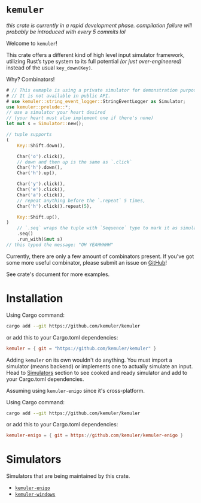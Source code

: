 # `kemuler`

*this crate is currently in a rapid development phase.
compilation failure will probably be introduced with every 5 commits lol*

Welcome to `kemuler`!

This crate offers a different kind of high level input simulator framework,
utilizing Rust’s type system to its full potential *(or just over-engineered)*
instead of the usual `key_down(Key)`.

Why? Combinators!

```rust
# // This exmaple is using a private simulator for demonstration purposes.
# // It is not available in public API.
# use kemuler::string_event_logger::StringEventLogger as Simulator;
use kemuler::prelude::*;
// use a simulator your heart desired
// (your heart must also implement one if there's none)
let mut s = Simulator::new();

// tuple supports
(
    Key::Shift.down(),

    Char('o').click(),
    // down and then up is the same as `.click`
    Char('h').down(),
    Char('h').up(),

    Char('y').click(),
    Char('e').click(),
    Char('a').click(),
    // repeat anything before the `.repeat` 5 times,
    Char('h').click().repeat(5),

    Key::Shift.up(),
)
    // `.seq` wraps the tuple with `Sequence` type to mark it as simulatable
    .seq()
    .run_with(&mut s)
// this typed the message: "OH YEAHHHHH"
```

Currently, there are only a few amount of combinators present.
If you've got some more useful combinator, please submit an issue on [GitHub][kemuler_repo]!

See crate's document for more examples.

# Installation
Using Cargo command:
```sh
cargo add --git https://github.com/kemuler/kemuler
```
or add this to your Cargo.toml dependencies:
```toml
kemuler = { git = "https://github.com/kemuler/kemuler" }
```

Adding `kemuler` on its own wouldn't do anything.
You must import a simulator (means backend) or implements one to actually simulate an input.
Head to [Simulators](https://github.com/kemuler/kemuler#simulators) section to see cooked and ready simulator and add to your Cargo.toml dependencies.

Assuming using `kemuler-enigo` since it's cross-platform.

Using Cargo command:
```sh
cargo add --git https://github.com/kemuler/kemuler
```
or add this to your Cargo.toml dependencies:
```toml
kemuler-enigo = { git = https://github.com/kemuler/kemuler-enigo }
```

# Simulators
Simulators that are being maintained by this crate.

- [`kemuler-enigo`](https://github.com/kemuler/kemuler-enigo)
- [`kemuler-windows`](https://github.com/kemuler/kemuler-windows)

[kemuler_repo]: https://github.com/kemuler/kemuler
